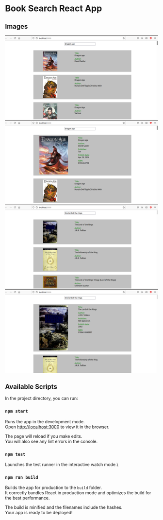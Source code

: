 # Book Search React App

## Images

![img not available](https://github.com/KOGIR0/book-search/blob/main/imgs/da_1.png)
![img not available](https://github.com/KOGIR0/book-search/blob/main/imgs/da_2.png)
![img not available](https://github.com/KOGIR0/book-search/blob/main/imgs/tlotr_1.png)
![img not available](https://github.com/KOGIR0/book-search/blob/main/imgs/tlotr_2.png)

## Available Scripts

In the project directory, you can run:

### `npm start`

Runs the app in the development mode.\
Open [http://localhost:3000](http://localhost:3000) to view it in the browser.

The page will reload if you make edits.\
You will also see any lint errors in the console.

### `npm test`

Launches the test runner in the interactive watch mode.\

### `npm run build`

Builds the app for production to the `build` folder.\
It correctly bundles React in production mode and optimizes the build for the best performance.

The build is minified and the filenames include the hashes.\
Your app is ready to be deployed!
